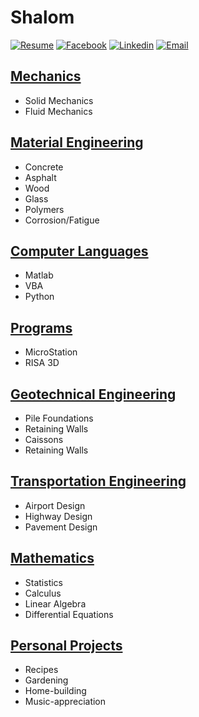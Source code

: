 # Shalom

[![Resume](https://i.imgur.com/lUHpgw4.png?1)](http://benjaminklassen.com/documents/professional/resume.pdf) [![Facebook](https://i.imgur.com/gz3Sv99.gif?2)](https://www.facebook.com/ben.klassen.144) [![Linkedin](https://i.imgur.com/d3V3uvM.gif?1)](https://www.linkedin.com/in/benklassen/) [![Email](https://i.imgur.com/PXQRR8U.png?1)](mailto:blklasse@uwaterloo.ca)

## [Mechanics](courses/mechanics/)

- Solid Mechanics
- Fluid Mechanics

## [Material Engineering](courses/materials/)

- Concrete
- Asphalt
- Wood
- Glass
- Polymers
- Corrosion/Fatigue

## [Computer Languages](courses/computer/)

- Matlab
- VBA
- Python

## [Programs](programs/)

- MicroStation
- RISA 3D

## [Geotechnical Engineering](courses/geo/)

- Pile Foundations
- Retaining Walls
- Caissons
- Retaining Walls

## [Transportation Engineering](courses/transpo/)

- Airport Design
- Highway Design
- Pavement Design

## [Mathematics](courses/math/README.md)

- Statistics
- Calculus
- Linear Algebra
- Differential Equations

## [Personal Projects](projects/README.md)

- Recipes
- Gardening
- Home-building
- Music-appreciation
